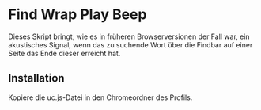 # Find Wrap Play Beep
Dieses Skript bringt, wie es in früheren Browserversionen der Fall war, ein akustisches Signal, wenn das zu suchende Wort über die Findbar auf 
einer Seite das Ende dieser erreicht hat.

## Installation
Kopiere die uc.js-Datei in den Chromeordner des Profils.

